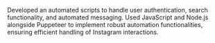 Developed an automated scripts to handle user authentication, search functionality,
 and automated messaging.
 Used JavaScript and Node.js alongside Puppeteer to implement robust
 automation functionalities, ensuring efficient handling of Instagram interactions.
